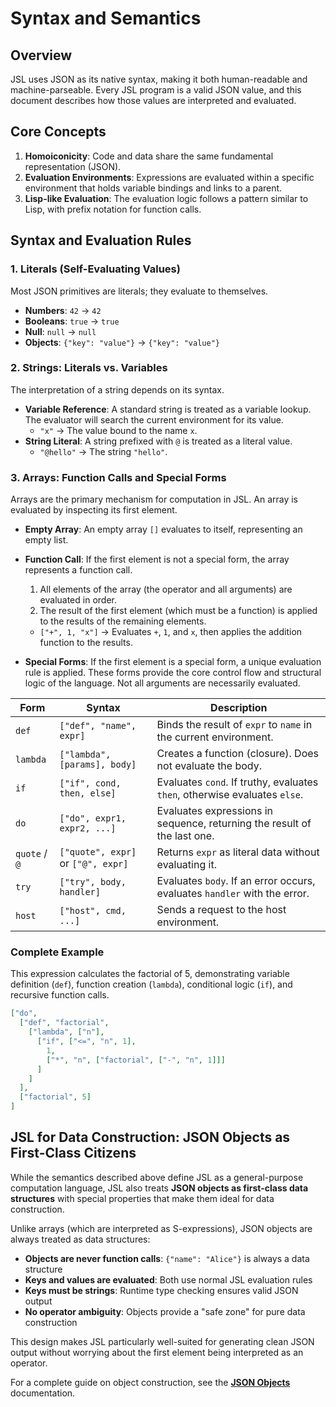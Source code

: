 # Syntax and Semantics

## Overview

JSL uses JSON as its native syntax, making it both human-readable and machine-parseable. Every JSL program is a valid JSON value, and this document describes how those values are interpreted and evaluated.

## Core Concepts

1.  **Homoiconicity**: Code and data share the same fundamental representation (JSON).
2.  **Evaluation Environments**: Expressions are evaluated within a specific environment that holds variable bindings and links to a parent.
3.  **Lisp-like Evaluation**: The evaluation logic follows a pattern similar to Lisp, with prefix notation for function calls.

## Syntax and Evaluation Rules

### 1. Literals (Self-Evaluating Values)

Most JSON primitives are literals; they evaluate to themselves.

-   **Numbers**: `42` → `42`
-   **Booleans**: `true` → `true`
-   **Null**: `null` → `null`
-   **Objects**: `{"key": "value"}` → `{"key": "value"}`

### 2. Strings: Literals vs. Variables

The interpretation of a string depends on its syntax.

-   **Variable Reference**: A standard string is treated as a variable lookup. The evaluator will search the current environment for its value.
    - `"x"` → The value bound to the name `x`.
-   **String Literal**: A string prefixed with `@` is treated as a literal value.
    - `"@hello"` → The string `"hello"`.

### 3. Arrays: Function Calls and Special Forms

Arrays are the primary mechanism for computation in JSL. An array is evaluated by inspecting its first element.

-   **Empty Array**: An empty array `[]` evaluates to itself, representing an empty list.
-   **Function Call**: If the first element is not a special form, the array represents a function call.
    1.  All elements of the array (the operator and all arguments) are evaluated in order.
    2.  The result of the first element (which must be a function) is applied to the results of the remaining elements.
    - `["+", 1, "x"]` → Evaluates `+`, `1`, and `x`, then applies the addition function to the results.

-   **Special Forms**: If the first element is a special form, a unique evaluation rule is applied. These forms provide the core control flow and structural logic of the language. Not all arguments are necessarily evaluated.

| Form | Syntax | Description |
|---|---|---|
| `def` | `["def", "name", expr]` | Binds the result of `expr` to `name` in the current environment. |
| `lambda` | `["lambda", [params], body]` | Creates a function (closure). Does not evaluate the body. |
| `if` | `["if", cond, then, else]` | Evaluates `cond`. If truthy, evaluates `then`, otherwise evaluates `else`. |
| `do` | `["do", expr1, expr2, ...]` | Evaluates expressions in sequence, returning the result of the last one. |
| `quote` / `@` | `["quote", expr]` or `["@", expr]` | Returns `expr` as literal data without evaluating it. |
| `try` | `["try", body, handler]` | Evaluates `body`. If an error occurs, evaluates `handler` with the error. |
| `host` | `["host", cmd, ...]` | Sends a request to the host environment. |

### Complete Example

This expression calculates the factorial of 5, demonstrating variable definition (`def`), function creation (`lambda`), conditional logic (`if`), and recursive function calls.

```json
["do",
  ["def", "factorial", 
    ["lambda", ["n"], 
      ["if", ["<=", "n", 1], 
        1, 
        ["*", "n", ["factorial", ["-", "n", 1]]]
      ]
    ]
  ],
  ["factorial", 5]
]
```

## JSL for Data Construction: JSON Objects as First-Class Citizens

While the semantics described above define JSL as a general-purpose computation language, JSL also treats **JSON objects as first-class data structures** with special properties that make them ideal for data construction.

Unlike arrays (which are interpreted as S-expressions), JSON objects are always treated as data structures:
- **Objects are never function calls**: `{"name": "Alice"}` is always a data structure
- **Keys and values are evaluated**: Both use normal JSL evaluation rules
- **Keys must be strings**: Runtime type checking ensures valid JSON output
- **No operator ambiguity**: Objects provide a "safe zone" for pure data construction

This design makes JSL particularly well-suited for generating clean JSON output without worrying about the first element being interpreted as an operator.

For a complete guide on object construction, see the **[JSON Objects](./objects.md)** documentation.
